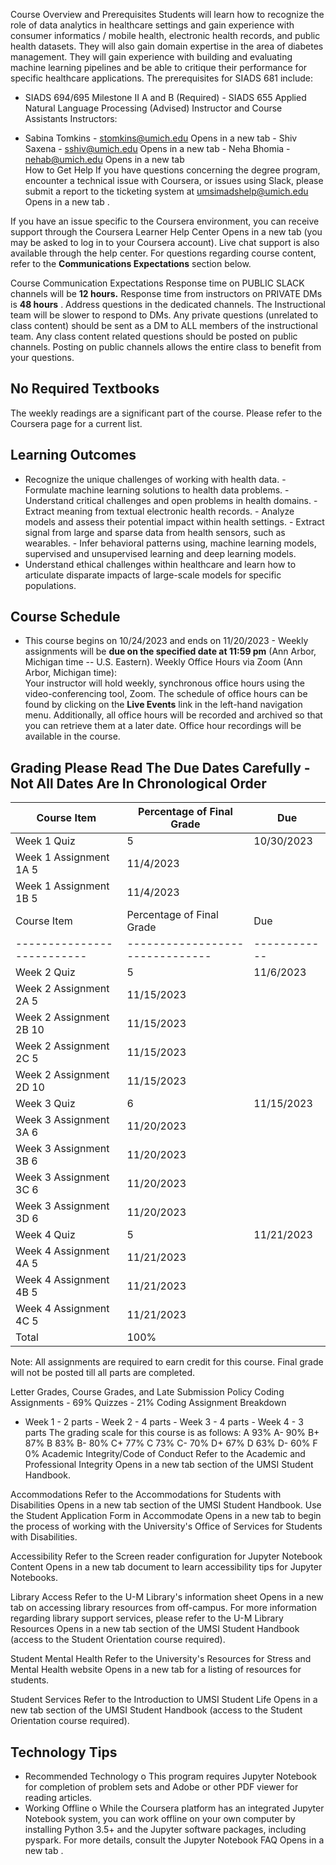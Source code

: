Course Overview and Prerequisites Students will learn how to recognize the role of data analytics in healthcare settings and gain experience with consumer informatics / mobile health, electronic health records, and public health datasets. They will also gain domain expertise in the area of diabetes management. They will gain experience with building and evaluating machine learning pipelines and be able to critique their performance for specific healthcare applications. The prerequisites for SIADS 681 include:

- SIADS 694/695 Milestone II A and B (Required) - SIADS 655 Applied Natural Language Processing (Advised)
  Instructor and Course Assistants Instructors:

- Sabina Tomkins - stomkins@umich.edu Opens in a new tab - Shiv Saxena - sshiv@umich.edu Opens in a new tab - Neha Bhomia - nehab@umich.edu Opens in a new tab  
  How to Get Help If you have questions concerning the degree program, encounter a technical issue with Coursera, or issues using Slack, please submit a report to the ticketing system at umsimadshelp@umich.edu Opens in a new tab .

If you have an issue specific to the Coursera environment, you can receive support through the Coursera Learner Help Center Opens in a new tab (you may be asked to log in to your Coursera account). Live chat support is also available through the help center. For questions regarding course content, refer to the **Communications Expectations** section below.

Course Communication Expectations Response time on PUBLIC SLACK channels will be **12 hours.** Response time from instructors on PRIVATE DMs is **48 hours** . Address questions in the dedicated channels. The Instructional team will be slower to respond to DMs. Any private questions (unrelated to class content) should be sent as a DM to ALL members of the instructional team. Any class content related questions should be posted on public channels. Posting on public channels allows the entire class to benefit from your questions.

## No Required Textbooks

The weekly readings are a significant part of the course. Please refer to the Coursera page for a current list.

## Learning Outcomes

- Recognize the unique challenges of working with health data. - Formulate machine learning solutions to health data problems. - Understand critical challenges and open problems in health domains. - Extract meaning from textual electronic health records. - Analyze models and assess their potential impact within health settings. - Extract signal from large and sparse data from health sensors, such as wearables. - Infer behavioral patterns using, machine learning models, supervised and unsupervised
  learning and deep learning models.
- Understand ethical challenges within healthcare and learn how to articulate disparate
  impacts of large-scale models for specific populations.

## Course Schedule

- This course begins on 10/24/2023 and ends on 11/20/2023 - Weekly assignments will be **due on the specified date at 11:59 pm** (Ann Arbor,
  Michigan time -- U.S. Eastern).
  Weekly Office Hours via Zoom (Ann Arbor, Michigan time):  
  Your instructor will hold weekly, synchronous office hours using the video-conferencing tool, Zoom. The schedule of office hours can be found by clicking on the **Live Events** link in the left-hand navigation menu. Additionally, all office hours will be recorded and archived so that you can retrieve them at a later date. Office hour recordings will be available in the course.

## Grading Please Read The Due Dates Carefully - Not All Dates Are In Chronological Order

| Course Item                | Percentage of Final Grade       | Due          |
| -------------------------- | ------------------------------- | ------------ |
| Week 1 Quiz                | 5                               | 10/30/2023   |
| Week 1 Assignment 1A 5     | 11/4/2023                       |              |
| Week 1 Assignment 1B 5     | 11/4/2023                       |              |
| Course Item                | Percentage of Final Grade       | Due          |
| -------------------------- | ------------------------------- | ------------ |
| Week 2 Quiz                | 5                               | 11/6/2023    |
| Week 2 Assignment 2A 5     | 11/15/2023                      |              |
| Week 2 Assignment 2B 10    | 11/15/2023                      |              |
| Week 2 Assignment 2C 5     | 11/15/2023                      |              |
| Week 2 Assignment 2D 10    | 11/15/2023                      |              |
| Week 3 Quiz                | 6                               | 11/15/2023   |
| Week 3 Assignment 3A 6     | 11/20/2023                      |              |
| Week 3 Assignment 3B 6     | 11/20/2023                      |              |
| Week 3 Assignment 3C 6     | 11/20/2023                      |              |
| Week 3 Assignment 3D 6     | 11/20/2023                      |              |
| Week 4 Quiz                | 5                               | 11/21/2023   |
| Week 4 Assignment 4A 5     | 11/21/2023                      |              |
| Week 4 Assignment 4B 5     | 11/21/2023                      |              |
| Week 4 Assignment 4C 5     | 11/21/2023                      |              |
| Total                      | 100%                            |              |

Note: All assignments are required to earn credit for this course. Final grade will not be posted till all parts are completed.

Letter Grades, Course Grades, and Late Submission Policy Coding Assignments - 69% Quizzes - 21% Coding Assignment Breakdown

- Week 1 - 2 parts - Week 2 - 4 parts - Week 3 - 4 parts - Week 4 - 3 parts
  The grading scale for this course is as follows:
  A 93%
  A- 90% B+ 87% B 83% B- 80% C+ 77% C 73% C- 70% D+ 67% D 63% D- 60% F
  0%
  Academic Integrity/Code of Conduct Refer to the Academic and Professional Integrity Opens in a new tab section of the UMSI Student Handbook.

Accommodations Refer to the Accommodations for Students with Disabilities Opens in a new tab section of the UMSI Student Handbook. Use the Student Application Form in Accommodate Opens in a new tab to begin the process of working with the University's Office of Services for Students with Disabilities.

Accessibility Refer to the Screen reader configuration for Jupyter Notebook Content Opens in a new tab document to learn accessibility tips for Jupyter Notebooks.

Library Access Refer to the U-M Library's information sheet Opens in a new tab on accessing library resources from off-campus. For more information regarding library support services, please refer to the U-M Library Resources Opens in a new tab section of the UMSI Student Handbook (access to the Student Orientation course required).

Student Mental Health Refer to the University's Resources for Stress and Mental Health website Opens in a new tab for a listing of resources for students.

Student Services Refer to the Introduction to UMSI Student Life Opens in a new tab section of the UMSI Student Handbook (access to the Student Orientation course required).

## Technology Tips

- Recommended Technology
  o This program requires Jupyter Notebook for completion of problem sets and
  Adobe or other PDF viewer for reading articles.
- Working Offline
  o While the Coursera platform has an integrated Jupyter Notebook system, you can
  work offline on your own computer by installing Python 3.5+ and the Jupyter software packages, including pyspark. For more details, consult the Jupyter Notebook FAQ Opens in a new tab .
